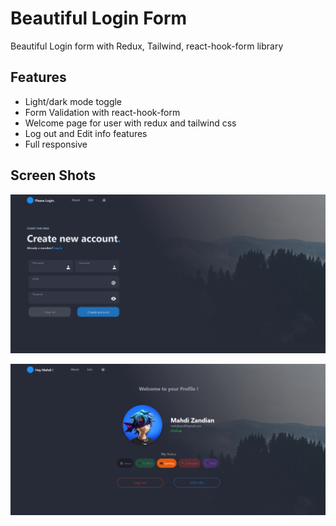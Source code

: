 # Beautiful Login Form

Beautiful Login form with Redux, Tailwind, react-hook-form library


## Features

- Light/dark mode toggle
- Form Validation with react-hook-form
- Welcome page for user with redux and tailwind css
- Log out and Edit info features
- Full responsive

## Screen Shots

![Screen shots](https://github.com/Mehdi-Zandian/Login-form/blob/main/src/assets/1.jpg?raw=true "Screen shot 1/2")

![Screen shots](https://github.com/Mehdi-Zandian/Login-form/blob/main/src/assets/3.jpg?raw=true "Screen shot 2/2")
